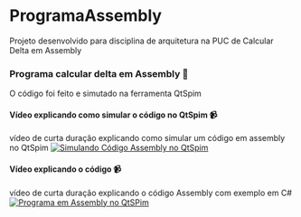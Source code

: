 # ProgramaAssembly
Projeto desenvolvido para disciplina de arquitetura na PUC de Calcular Delta em Assembly

### Programa calcular delta em Assembly 📌
O código foi feito e simutado na ferramenta QtSpim

#### Vídeo explicando como simular o código no QtSpim 📹
vídeo de curta duração explicando como simular um código em assembly no QtSpim
[![Simulando Código Assembly no QtSpim](http://img.youtube.com/vi/s1BLG5P5SY4/0.jpg)](http://www.youtube.com/watch?v=s1BLG5P5SY4 "Simulando Código Assembly no QtSpim")

#### Vídeo explicando o código 📹
vídeo de curta duração explicando o código Assembly com exemplo em C#
[![Programa em Assembly no QtSPim](http://img.youtube.com/vi/T8ED3w2kiBg/0.jpg)](http://www.youtube.com/watch?v=T8ED3w2kiBg "Programa em Assembly no QtSPim")
